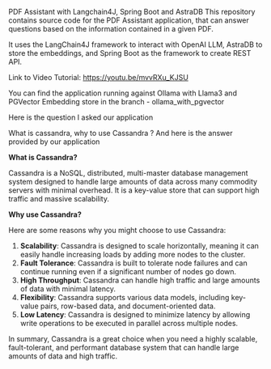 PDF Assistant with Langchain4J, Spring Boot and AstraDB
This repository contains source code for the PDF Assistant application, that can answer questions based on the information contained in a given PDF.

It uses the LangChain4J framework to interact with OpenAI LLM, AstraDB to store the embeddings, and Spring Boot as the framework to create REST API.

Link to Video Tutorial: https://youtu.be/mvvRXu_KJSU

You can find the application running against Ollama with Llama3 and PGVector Embedding store in the branch - ollama_with_pgvector

Here is the question I asked our application

What is cassandra, why to use Cassandra ?
And here is the answer provided by our application

**What is Cassandra?**

Cassandra is a NoSQL, distributed, multi-master database management system designed to handle large amounts of data across many commodity servers with minimal overhead. It is a key-value store that can support high traffic and massive scalability.

**Why use Cassandra?**

Here are some reasons why you might choose to use Cassandra:

1. **Scalability**: Cassandra is designed to scale horizontally, meaning it can easily handle increasing loads by adding more nodes to the cluster.
2. **Fault Tolerance**: Cassandra is built to tolerate node failures and can continue running even if a significant number of nodes go down.
3. **High Throughput**: Cassandra can handle high traffic and large amounts of data with minimal latency.
4. **Flexibility**: Cassandra supports various data models, including key-value pairs, row-based data, and document-oriented data.
5. **Low Latency**: Cassandra is designed to minimize latency by allowing write operations to be executed in parallel across multiple nodes.

In summary, Cassandra is a great choice when you need a highly scalable, fault-tolerant, and performant database system that can handle large amounts of data and high traffic.
